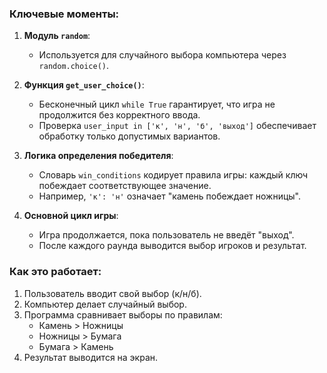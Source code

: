 ### Ключевые моменты:
1. **Модуль `random`**:
   - Используется для случайного выбора компьютера через `random.choice()`.

2. **Функция `get_user_choice()`**:
   - Бесконечный цикл `while True` гарантирует, что игра не продолжится без корректного ввода.
   - Проверка `user_input in ['к', 'н', 'б', 'выход']` обеспечивает обработку только допустимых вариантов.

3. **Логика определения победителя**:
   - Словарь `win_conditions` кодирует правила игры: каждый ключ побеждает соответствующее значение.
   - Например, `'к': 'н'` означает "камень побеждает ножницы".

4. **Основной цикл игры**:
   - Игра продолжается, пока пользователь не введёт "выход".
   - После каждого раунда выводится выбор игроков и результат.

### Как это работает:
1. Пользователь вводит свой выбор (к/н/б).
2. Компьютер делает случайный выбор.
3. Программа сравнивает выборы по правилам:
   - Камень > Ножницы
   - Ножницы > Бумага
   - Бумага > Камень
4. Результат выводится на экран.
